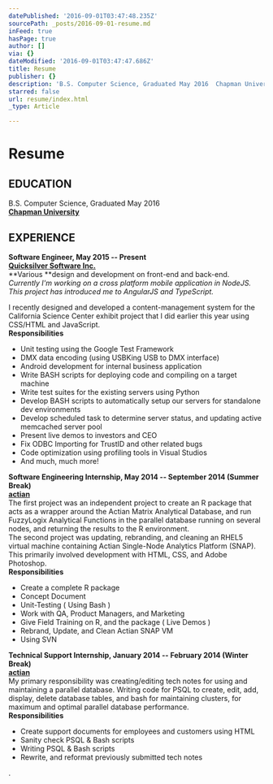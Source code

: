 ```yaml
---
datePublished: '2016-09-01T03:47:48.235Z'
sourcePath: _posts/2016-09-01-resume.md
inFeed: true
hasPage: true
author: []
via: {}
dateModified: '2016-09-01T03:47:47.686Z'
title: Resume
publisher: {}
description: 'B.S. Computer Science, Graduated May 2016  Chapman University'
starred: false
url: resume/index.html
_type: Article

---
```

# Resume

## **EDUCATION**

B.S. Computer Science, Graduated May 2016   
**[Chapman University][0]**

## **EXPERIENCE**

**Software Engineer, May 2015 -- Present**  
**[Quicksilver Software Inc.][1]**  
**Various **design and development on front-end and back-end.  
_Currently I'm working on a cross platform mobile application in NodeJS. This project has introduced me to AngularJS and TypeScript._

I recently designed and developed a content-management system for the California Science Center exhibit project that I did earlier this year using CSS/HTML and JavaScript.   
**Responsibilities**  
- Unit testing using the Google Test Framework   
- DMX data encoding (using USBKing USB to DMX interface)   
- Android development for internal business application   
- Write BASH scripts for deploying code and compiling on a target machine  
- Write test suites for the existing servers using Python  
- Develop BASH scripts to automatically setup our servers for standalone dev environments   
- Develop scheduled task to determine server status, and updating active memcached server pool   
- Present live demos to investors and CEO   
- Fix ODBC Importing for TrustID and other related bugs   
- Code optimization using profiling tools in Visual Studios   
- And much, much more!

**Software Engineering Internship, May 2014 -- September 2014 (Summer Break)**  
**[actian][2]**  
The first project was an independent project to create an R package that acts as a wrapper around the Actian Matrix Analytical Database, and run FuzzyLogix Analytical Functions in the parallel database running on several nodes, and returning the results to the R environment.   
The second project was updating, rebranding, and cleaning an RHEL5 virtual machine containing Actian Single-Node Analytics Platform (SNAP). This primarily involved development with HTML, CSS, and Adobe Photoshop.   
**Responsibilities**  
- Create a complete R package   
- Concept Document   
- Unit-Testing ( Using Bash )   
- Work with QA, Product Managers, and Marketing   
- Give Field Training on R, and the package ( Live Demos )   
- Rebrand, Update, and Clean Actian SNAP VM   
- Using SVN

**Technical Support Internship, January 2014 -- February 2014 (Winter Break)**  
**[actian][2]**  
My primary responsibility was creating/editing tech notes for using and maintaining a parallel database. Writing code for PSQL to create, edit, add, display, delete database tables, and bash for maintaining clusters, for maximum and optimal parallel database performance.   
**Responsibilities**  
- Create support documents for employees and customers using HTML   
- Sanity check PSQL & Bash scripts   
- Writing PSQL & Bash scripts   
- Rewrite, and reformat previously submitted tech notes

.

[0]: http://www.chapman.edu/
[1]: http://quicksilver.com/wp/
[2]: http://www.actian.com/